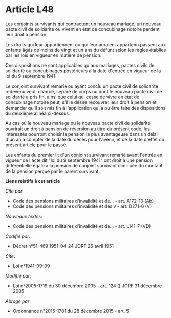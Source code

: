 # Article L48

Les conjoints survivants qui contractent un nouveau mariage, un nouveau pacte civil de solidarité ou vivent en état de
concubinage notoire perdent leur droit à pension.

Les droits qui leur appartiennent ou qui leur auraient appartenu passent aux enfants âgés de moins de vingt et un ans du
défunt selon les règles établies par les lois en vigueur en matière de pension.

Ces dispositions ne sont applicables qu'aux mariages, pactes civils de solidarité ou concubinages postérieurs à la date
d'entrée en vigueur de la loi du 9 septembre 1941.

Le conjoint survivant remarié ou ayant conclu un pacte civil de solidarité redevenu veuf, divorcé, séparé de corps ou dont le
nouveau pacte civil de solidarité a pris fin, ainsi que celui qui cesse de vivre en état de concubinage notoire peut, s'il le
désire recouvrer leur droit à pension et demander qu'il soit mis fin à l'application qui a pu être faite des dispositions du
deuxième alinéa ci-dessus.

Au cas où le nouveau mariage ou le nouveau pacte civil de solidarité ouvrirait un droit à pension de réversion au titre du
présent code, les intéressés pourront choisir la pension la plus avantageuse dans un délai d'un an à compter de la date du
décès pour l'avenir, et de la date d'effet du présent article pour le passé.

Les enfants du premier lit d'un conjoint survivant remarié avant l'entrée en vigueur de l'acte dit "loi du 9 septembre 1941"
ont droit à une pension différentielle égale à la pension de conjoint survivant diminuée du montant de la pension perçue par
le parent survivant.

**Liens relatifs à cet article**

_Cité par_:

  - Code des pensions militaires d'invalidité et de... - art. A172-10 (Ab)
  - Code des pensions militaires d'invalidité et des v - art. D271-6 (V)

_Nouveaux textes_:

  - Code des pensions militaires d'invalidité et de... - art. L141-7 (VD)

_Codifié par_:

  - Décret n°51-469 1951-04-24 JORF 26 avril 1951

_Cite_:

  - Loi n°1941-09-09

_Modifié par_:

  - Loi n°2005-1719 du 30 décembre 2005 - art. 124 () JORF 31 décembre 2005

_Abrogé par_:

  - Ordonnance n°2015-1781 du 28 décembre 2015 - art. 5
